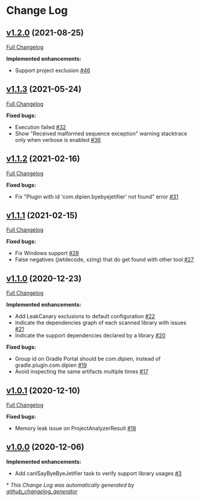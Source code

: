# Change Log

## [v1.2.0](https://github.com/dipien/bye-bye-jetifier/tree/v1.2.0) (2021-08-25)
[Full Changelog](https://github.com/dipien/bye-bye-jetifier/compare/v1.1.3...v1.2.0)

**Implemented enhancements:**

- Support project exclusion [\#46](https://github.com/dipien/bye-bye-jetifier/issues/46)

## [v1.1.3](https://github.com/dipien/bye-bye-jetifier/tree/v1.1.3) (2021-05-24)
[Full Changelog](https://github.com/dipien/bye-bye-jetifier/compare/v1.1.2...v1.1.3)

**Fixed bugs:**

- Execution failed [\#32](https://github.com/dipien/bye-bye-jetifier/issues/32)
- Show "Received malformed sequence exception" warning stacktrace only when verbose is enabled [\#36](https://github.com/dipien/bye-bye-jetifier/issues/36)

## [v1.1.2](https://github.com/dipien/bye-bye-jetifier/tree/v1.1.2) (2021-02-16)
[Full Changelog](https://github.com/dipien/bye-bye-jetifier/compare/v1.1.1...v1.1.2)

**Fixed bugs:**

- Fix "Plugin with id 'com.dipien.byebyejetifier' not found" error [\#31](https://github.com/dipien/bye-bye-jetifier/issues/31)

## [v1.1.1](https://github.com/dipien/bye-bye-jetifier/tree/v1.1.1) (2021-02-15)
[Full Changelog](https://github.com/dipien/bye-bye-jetifier/compare/v1.1.0...v1.1.1)

**Fixed bugs:**

- Fix Windows support [\#28](https://github.com/dipien/bye-bye-jetifier/issues/28)
- False negatives \(jwtdecode, xzing\) that do get found with other tool [\#27](https://github.com/dipien/bye-bye-jetifier/issues/27)

## [v1.1.0](https://github.com/dipien/bye-bye-jetifier/tree/v1.1.0) (2020-12-23)
[Full Changelog](https://github.com/dipien/bye-bye-jetifier/compare/v1.0.1...v1.1.0)

**Implemented enhancements:**

- Add LeakCanary exclusions to default configuration [\#22](https://github.com/dipien/bye-bye-jetifier/issues/22)
- Indicate the dependencies graph of each scanned library with issues [\#21](https://github.com/dipien/bye-bye-jetifier/issues/21)
- Indicate the support dependencies declared by a library [\#20](https://github.com/dipien/bye-bye-jetifier/issues/20)

**Fixed bugs:**

- Group id on Gradle Portal should be com.dipien, instead of gradle.plugin.com.dipien [\#19](https://github.com/dipien/bye-bye-jetifier/issues/19)
- Avoid inspecting the same artifacts multiple times [\#17](https://github.com/dipien/bye-bye-jetifier/issues/17)

## [v1.0.1](https://github.com/dipien/bye-bye-jetifier/tree/v1.0.1) (2020-12-10)
[Full Changelog](https://github.com/dipien/bye-bye-jetifier/compare/v1.0.0...v1.0.1)

**Fixed bugs:**

- Memory leak issue on ProjectAnalyzerResult [\#18](https://github.com/dipien/bye-bye-jetifier/issues/18)

## [v1.0.0](https://github.com/dipien/bye-bye-jetifier/tree/v1.0.0) (2020-12-06)
**Implemented enhancements:**

- Add canISayByeByeJetifier task to verify support library usages [\#3](https://github.com/dipien/bye-bye-jetifier/issues/3)



\* *This Change Log was automatically generated by [github_changelog_generator](https://github.com/skywinder/Github-Changelog-Generator)*